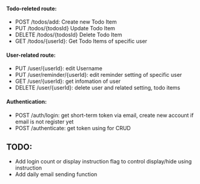 #### Todo-releted route:

- POST /todos/add: Create new Todo Item
- PUT /todos/{todosId} Update Todo Item
- DELETE /todos/{todosId} Delete Todo Item
- GET /todos/{userId}: Get Todo Items of specific user

#### User-related route:

- PUT /user/{userId}: edit Username
- PUT /user/reminder/{userId}: edit reminder setting of specific user
- GET /user/{userId}: get infomation of user
- DELETE /user/{userId}: delete user and related setting, todo items

#### Authentication:

- POST /auth/login: get short-term token via email, create new account if email is not register yet
- POST /authenticate: get token using for CRUD

## TODO:

- Add login count or display instruction flag to control display/hide using instruction
- Add daily email sending function
